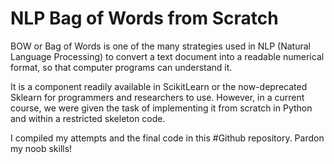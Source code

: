 # NLP Bag of Words from Scratch

BOW or Bag of Words is one of the many strategies used in NLP (Natural Language Processing) to convert a text document into a readable numerical format, so that computer programs can understand it.

It is a component readily available in ScikitLearn or the now-deprecated Sklearn for programmers and researchers to use. However, in a current course, we were given the task of implementing it from scratch in Python and within a restricted skeleton code.

I compiled my attempts and the final code in this #Github repository. Pardon my noob skills!
